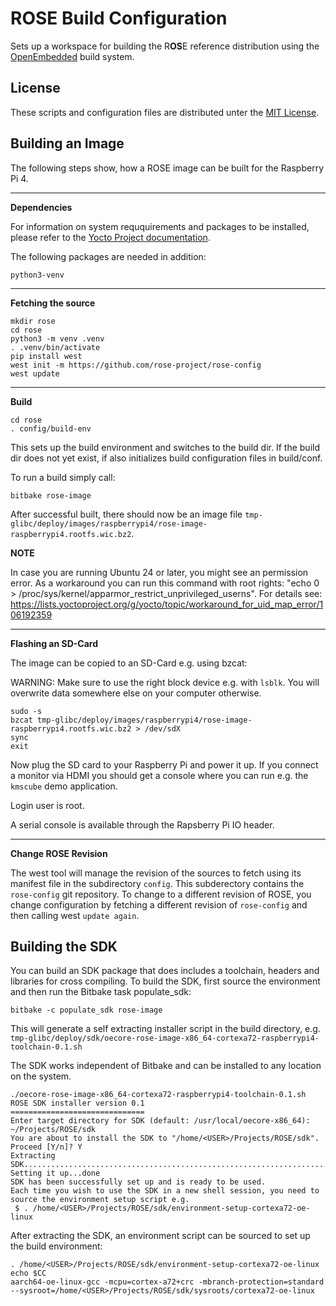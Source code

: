 # R**OS**E Build Configuration

Sets up a workspace for building the R**OS**E reference distribution using the [OpenEmbedded](https://www.openembedded.org) build system. 

## License

These scripts and configuration files are distributed unter the [MIT License](license).

## Building an Image

The following steps show, how a ROSE image can be built for the Raspberry Pi 4.

---
**Dependencies**

For information on system reququirements and packages to be installed, please refer to the [Yocto Project documentation](https://docs.yoctoproject.org/ref-manual/system-requirements.html).

The following packages are needed in addition:
```
python3-venv
```

---
**Fetching the source**

```
mkdir rose
cd rose
python3 -m venv .venv
. .venv/bin/activate
pip install west
west init -m https://github.com/rose-project/rose-config
west update
```

---
**Build**

```
cd rose
. config/build-env
```

This sets up the build environment and switches to the build dir. If the build dir does not yet exist, if also initializes build configuration files in build/conf.


To run a build simply call:
```
bitbake rose-image
```

After successful built, there should now be an image file `tmp-glibc/deploy/images/raspberrypi4/rose-image-raspberrypi4.rootfs.wic.bz2`.

**NOTE**

In case you are running Ubuntu 24 or later, you might see an permission error. As a workaround you can run this command with root rights: "echo 0 > /proc/sys/kernel/apparmor_restrict_unprivileged_userns". For details see: https://lists.yoctoproject.org/g/yocto/topic/workaround_for_uid_map_error/106192359


---
**Flashing an SD-Card**

The image can be copied to an SD-Card e.g. using bzcat: 

WARNING: Make sure to use the right block device e.g. with `lsblk`. You will overwrite data somewhere else on your computer otherwise. 

```
sudo -s
bzcat tmp-glibc/deploy/images/raspberrypi4/rose-image-raspberrypi4.rootfs.wic.bz2 > /dev/sdX
sync
exit
```

Now plug the SD card to your Raspberry Pi and power it up. If you connect a monitor via HDMI you should get a console where you can run e.g. the `kmscube` demo application.

Login user is root. 

A serial console is available through the Rapsberry Pi IO header. 

---
**Change ROSE Revision**

The west tool will manage the revision of the sources to fetch using its manifest file in the subdirectory `config`. This subderectory contains the `rose-config` git repository. To change to a different revision of ROSE, you change configuration by fetching a different revision of `rose-config` and then calling west `update again`. 


## Building the SDK

You can build an SDK package that does includes a toolchain, headers and libraries for cross compiling. To build the SDK, first source the environment and then run the Bitbake task populate_sdk:

```
bitbake -c populate_sdk rose-image
```

This will generate a self extracting installer script in the build directory, e.g. `tmp-glibc/deploy/sdk/oecore-rose-image-x86_64-cortexa72-raspberrypi4-toolchain-0.1.sh`

The SDK works independent of Bitbake and can be installed to any location on the system.

```
./oecore-rose-image-x86_64-cortexa72-raspberrypi4-toolchain-0.1.sh
ROSE SDK installer version 0.1
==============================
Enter target directory for SDK (default: /usr/local/oecore-x86_64): ~/Projects/ROSE/sdk
You are about to install the SDK to "/home/<USER>/Projects/ROSE/sdk". Proceed [Y/n]? Y
Extracting SDK...................................................................................................done
Setting it up...done
SDK has been successfully set up and is ready to be used.
Each time you wish to use the SDK in a new shell session, you need to source the environment setup script e.g.
 $ . /home/<USER>/Projects/ROSE/sdk/environment-setup-cortexa72-oe-linux
```

After extracting the SDK, an environment script can be sourced to set up the build environment:

```
. /home/<USER>/Projects/ROSE/sdk/environment-setup-cortexa72-oe-linux
echo $CC
aarch64-oe-linux-gcc -mcpu=cortex-a72+crc -mbranch-protection=standard --sysroot=/home/<USER>/Projects/ROSE/sdk/sysroots/cortexa72-oe-linux
```
